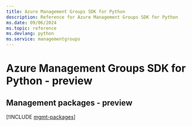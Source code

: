 ```yaml
---
title: Azure Management Groups SDK for Python
description: Reference for Azure Management Groups SDK for Python
ms.date: 09/06/2024
ms.topic: reference
ms.devlang: python
ms.service: managementgroups
---
```

# Azure Management Groups SDK for Python - preview

## Management packages - preview
[!INCLUDE [mgmt-packages](management-groups-mgmt-index.md)]